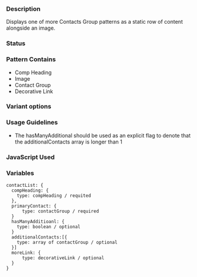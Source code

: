 ### Description
Displays one of more Contacts Group patterns as a static row of content alongside an image.

### Status


### Pattern Contains
* Comp Heading
* Image
* Contact Group
* Decorative Link

### Variant options

### Usage Guidelines
* The hasManyAdditional should be used as an explicit flag to denote that the additionalContacts array is longer than 1

### JavaScript Used


### Variables
~~~
contactList: {
  compHeading: {
    type: compHeading / requited
  },
  primaryContact: {
      type: contactGroup / required
  }
  hasManyAdditioanl: {
    type: boolean / optional
  }
  additionalContacts:[{
    type: array of contactGroup / optional
  }]
  moreLink: {
      type: decorativeLink / optional
  }
}
~~~
